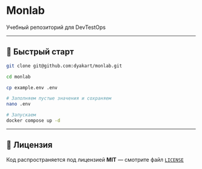 # Monlab

Учебный репозиторий для DevTestOps

---

## 🚀 Быстрый старт

```bash
git clone git@github.com:dyakart/monlab.git

cd monlab

cp example.env .env

# Заполняем пустые значения и сохраняем
nano .env

# Запускаем
docker compose up -d
```

---

## 📜 Лицензия

Код распространяется под лицензией **MIT** — смотрите файл [`LICENSE`](LICENSE)
